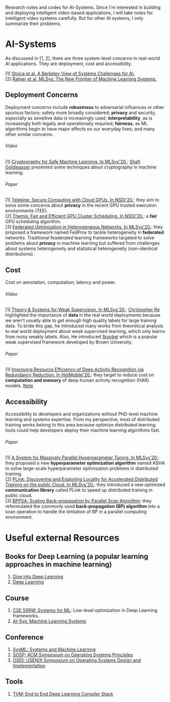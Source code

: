 Research notes and codes for AI-Systems. Since I'm interested in building and deploying intelligent video-based applications, I will take notes for intelligent video systems carefully. But for other AI systems, I only summarize their problems.
# AI-Systems
As discussed in [1, 2], there are three system-level concerns in real-world AI applications. They are deployment, cost and accessibility. 

[1] [Stoica et al. A Berkeley View of Systems Challenges for AI.](https://arxiv.org/pdf/1712.05855.pdf)<br>
[2] [Ratner et al. MLSys: The New Frontier of Machine Learning Systems.](https://arxiv.org/abs/1904.03257)

## Deployment Concerns
Deployment concerns include **robustness** to adversarial influences or other spurious factors; safety more broadly considered; **privacy** and security, especially as sensitive data is increasingly used; **interpretability**, as is increasingly both legally and operationally required; **fairness**, as ML algorithms begin to have major effects on our everyday lives; and many other similar concerns.<br>
###### Video
[1] [Cryptography for Safe Machine Learning. In MLSys'20.](https://www.youtube.com/watch?v=VlfZ7-5bKqk): [Shafi Goldwasser](https://simons.berkeley.edu/people/shafi-goldwasser) presented some techniques about cryptography in machine learning.
###### Paper
[1] [Telekine: Secure Computing with Cloud GPUs. In NSDI'20.](https://www.usenix.org/conference/nsdi20/presentation/hunt): they aim to solve some concerns about **privacy** in the recent GPU trusted execution environments (TEE). <br>
[2] [Themis: Fair and Efficient GPU Cluster Scheduling. In NSDI'20.](https://www.usenix.org/conference/nsdi20/presentation/mahajan): a **fair** GPU scheduling algorithm. <br>
[3] [Federated Optimization in Heterogeneous Networks. In MLSys'20.](https://mlsys.org/Conferences/2020/Schedule?showEvent=1406): they proposed a framework named FedProx to tackle heterogeneity in **federated** networks. Traditional feaderated learning frameworks targeted to solve problems about **privacy** in machine learning but suffered from challenges about systems heterogeneity and statistical heterogeneity (non-identical distributions). 
## Cost
Cost on annotation, computation, latency and power. <br>
###### Video
[1] [Theory & Systems for Weak Supervision. In MLSys'20.](https://www.youtube.com/watch?v=CR1g2-ZqswE): [Christopher Ré](https://cs.stanford.edu/people/chrismre/) highlighted the importance of **data** in the real world deployments because we aren't usually able to get enough high quality labels for large training data. To bride this gap, he introduced many works from theoretical analysis to real world deployment about weak supervised learning, which only learns from noisy weakly labels. Also, He introduced [Snorkel](https://www.snorkel.org/) which is a popular weak supervised framework developed by Brown University.
###### Paper
[1] [Improving Resource Efficiency of Deep Activity Recognition via Redundancy Reduction. In HotMobile'20.](https://dl.acm.org/doi/abs/10.1145/3376897.3377859): they target to reduce cost on **computation and memory** of deep human activity recognition (HAR) models. [Note](https://github.com/YanLu-nyu/Awesome-AI-Systems/blob/master/HAR_HotMobile_20.md)
## Accessibility
Accessibility to developers and organizations without PhD-level machine learning and systems expertise. From my perspective, most of distributed training works belong to this area because optimize distributed learning tools could help developers deploy their machine learning algorithms fast.
###### Paper
[1] [A System for Massively Parallel Hyperparameter Tuning. In MLSys'20.](https://proceedings.mlsys.org/static/paper_files/mlsys/2020/94-Paper.pdf): they proposed a new **hyperparameter optimization algorithm** named ASHA to solve large-scale hyperparameter optimization problems in distributed training. <br>
[2] [PLink: Discovering and Exploiting Locality for Accelerated Distributed Training on the public Cloud. In MLSys'20.](https://mlsys.org/Conferences/2020/Schedule?showEvent=1405): they introduced a new optimized **communication library** called PLink to speed up distributed training in public cloud. <br>
[3] [BPPSA: Scaling Back-propagation by Parallel Scan Algorithm](https://mlsys.org/Conferences/2020/Schedule?showEvent=1407): they reformulated the commonly used **back-propagation (BP) algorithm** into a scan operation to handle the limitation of BP in a parallel computing environment.
# Useful external Resources
## Books for Deep Learning (a popular learning approaches in machine learning)
1. [Dive into Deep Learning](http://d2l.ai/chapter_linear-networks/index.html)
2. [Deep Learning](http://www.deeplearningbook.org/)
## Course
1. [CSE 599W: Systems for ML](http://dlsys.cs.washington.edu/): Low-level optimization in Deep Learning frameworks.
2. [AI-Sys: Machine Learning Systems](https://ucbrise.github.io/cs294-ai-sys-fa19/#today)
## Conference
1. [SysML: Systems and Machine Learning](https://mlsys.org/Conferences/2019/index.html#body)
2. [SOSP: ACM Symposium on Operating Systems Principles](https://sosp19.rcs.uwaterloo.ca/program.html)
3. [OSDI: USENIX Symposium on Operating Systems Design and Implementation](https://www.usenix.org/conference/osdi18)
## Tools
1. [TVM: End to End Deep Learning Compiler Stack](https://tvm.apache.org/)
